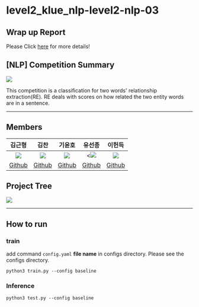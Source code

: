 # level2_klue_nlp-level2-nlp-03

## Wrap up Report
Please Click [here](https://www.notion.so/WrapUp-Report-NLP-3-5b5e7ae215224c79897f30b679607f43) for more details!

## [NLP] Competition Summary

<img src="https://user-images.githubusercontent.com/97590480/209336737-5a3869ae-5115-4233-a49a-fd46b5ee62f7.png">

This competition is a classification for two words' relationship extraction(RE). RE deals with scores on how related the two entity words are in a sentence.

___

## Members
|김근형|김찬|기윤호|유선종|이헌득|
|:---:|:---:|:---:|:---:|:---:|
|<img src="https://user-images.githubusercontent.com/97590480/205299519-174ef1be-eed6-4752-9f3d-49b64de78bec.png">|<img src="https://user-images.githubusercontent.com/97590480/205299316-ea3dc16c-00ec-4c37-b801-3a75ae6f4ca2.png">|<img src="https://user-images.githubusercontent.com/97590480/209337331-b763b4bb-3114-4723-8ecc-f14b9bc32d06.jpeg">|<<img src="https://user-images.githubusercontent.com/97590480/205299037-aec039ea-f8d3-46c6-8c11-08c4c88e4c56.jpeg">|<img src="https://user-images.githubusercontent.com/97590480/205299457-5292caeb-22eb-49d2-a52e-6e69da593d6f.jpeg">|
|[Github](https://github.com/kimkeunhyeong)|[Github](https://github.com/chanmuzi)|[Github](https://github.com/yhkee0404)|[Github](https://github.com/Trailblazer-Yoo)|[Github](https://github.com/hundredeuk2)|

## Project Tree

<img src="https://user-images.githubusercontent.com/97590480/209336958-1ddd46be-6805-4c2d-9949-441674d2fb23.png">

___

## How to run

### train
add command `config.yaml` **file name** in configs directory. Please see the configs directory.
```
python3 train.py --config baseline
```

### Inference
```
python3 test.py --config baseline
```
